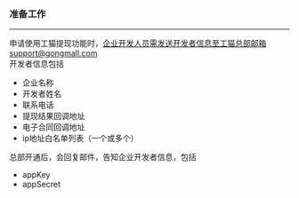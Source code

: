 ### 准备工作

---

申请使用工猫提现功能时，企业开发人员需发送开发者信息至工猫总部邮箱support@gongmall.com  
开发者信息包括

* 企业名称
* 开发者姓名
* 联系电话
* 提现结果回调地址
* 电子合同回调地址
* ip地址白名单列表（一个或多个）

总部开通后，会回复邮件，告知企业开发者信息，包括

* appKey
* appSecret



